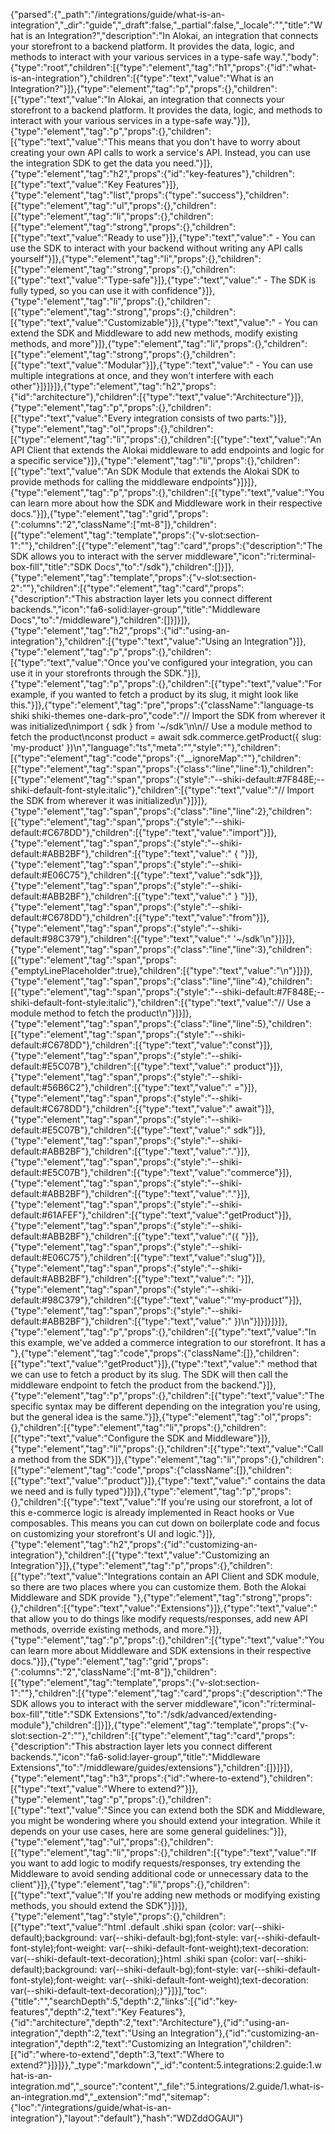 {"parsed":{"_path":"/integrations/guide/what-is-an-integration","_dir":"guide","_draft":false,"_partial":false,"_locale":"","title":"What is an Integration?","description":"In Alokai, an integration that connects your storefront to a backend platform. It provides the data, logic, and methods to interact with your various services in a type-safe way.","body":{"type":"root","children":[{"type":"element","tag":"h1","props":{"id":"what-is-an-integration"},"children":[{"type":"text","value":"What is an Integration?"}]},{"type":"element","tag":"p","props":{},"children":[{"type":"text","value":"In Alokai, an integration that connects your storefront to a backend platform. It provides the data, logic, and methods to interact with your various services in a type-safe way."}]},{"type":"element","tag":"p","props":{},"children":[{"type":"text","value":"This means that you don't have to worry about creating your own API calls to work a service's API. Instead, you can use the integration SDK to get the data you need."}]},{"type":"element","tag":"h2","props":{"id":"key-features"},"children":[{"type":"text","value":"Key Features"}]},{"type":"element","tag":"list","props":{"type":"success"},"children":[{"type":"element","tag":"ul","props":{},"children":[{"type":"element","tag":"li","props":{},"children":[{"type":"element","tag":"strong","props":{},"children":[{"type":"text","value":"Ready to use"}]},{"type":"text","value":" - You can use the SDK to interact with your backend without writing any API calls yourself"}]},{"type":"element","tag":"li","props":{},"children":[{"type":"element","tag":"strong","props":{},"children":[{"type":"text","value":"Type-safe"}]},{"type":"text","value":" - The SDK is fully typed, so you can use it with confidence"}]},{"type":"element","tag":"li","props":{},"children":[{"type":"element","tag":"strong","props":{},"children":[{"type":"text","value":"Customizable"}]},{"type":"text","value":" - You can extend the SDK and Middleware to add new methods, modify existing methods, and more"}]},{"type":"element","tag":"li","props":{},"children":[{"type":"element","tag":"strong","props":{},"children":[{"type":"text","value":"Modular"}]},{"type":"text","value":" - You can use multiple integrations at once, and they won't interfere with each other"}]}]}]},{"type":"element","tag":"h2","props":{"id":"architecture"},"children":[{"type":"text","value":"Architecture"}]},{"type":"element","tag":"p","props":{},"children":[{"type":"text","value":"Every integration consists of two parts:"}]},{"type":"element","tag":"ol","props":{},"children":[{"type":"element","tag":"li","props":{},"children":[{"type":"text","value":"An API Client that extends the Alokai middleware to add endpoints and logic for a specific service"}]},{"type":"element","tag":"li","props":{},"children":[{"type":"text","value":"An SDK Module that extends the Alokai SDK to provide methods for calling the middleware endpoints"}]}]},{"type":"element","tag":"p","props":{},"children":[{"type":"text","value":"You can learn more about how the SDK and Middleware work in their respective docs."}]},{"type":"element","tag":"grid","props":{":columns":"2","className":["mt-8"]},"children":[{"type":"element","tag":"template","props":{"v-slot:section-1":""},"children":[{"type":"element","tag":"card","props":{"description":"The SDK allows you to interact with the server middleware","icon":"ri:terminal-box-fill","title":"SDK Docs","to":"/sdk"},"children":[]}]},{"type":"element","tag":"template","props":{"v-slot:section-2":""},"children":[{"type":"element","tag":"card","props":{"description":"This abstraction layer lets you connect different backends.","icon":"fa6-solid:layer-group","title":"Middleware Docs","to":"/middleware"},"children":[]}]}]},{"type":"element","tag":"h2","props":{"id":"using-an-integration"},"children":[{"type":"text","value":"Using an Integration"}]},{"type":"element","tag":"p","props":{},"children":[{"type":"text","value":"Once you've configured your integration, you can use it in your storefronts through the SDK."}]},{"type":"element","tag":"p","props":{},"children":[{"type":"text","value":"For example, if you wanted to fetch a product by its slug, it might look like this."}]},{"type":"element","tag":"pre","props":{"className":"language-ts shiki shiki-themes one-dark-pro","code":"// Import the SDK from wherever it was initialized\nimport { sdk } from '~/sdk'\n\n// Use a module method to fetch the product\nconst product = await sdk.commerce.getProduct({ slug: 'my-product' })\n","language":"ts","meta":"","style":""},"children":[{"type":"element","tag":"code","props":{"__ignoreMap":""},"children":[{"type":"element","tag":"span","props":{"class":"line","line":1},"children":[{"type":"element","tag":"span","props":{"style":"--shiki-default:#7F848E;--shiki-default-font-style:italic"},"children":[{"type":"text","value":"// Import the SDK from wherever it was initialized\n"}]}]},{"type":"element","tag":"span","props":{"class":"line","line":2},"children":[{"type":"element","tag":"span","props":{"style":"--shiki-default:#C678DD"},"children":[{"type":"text","value":"import"}]},{"type":"element","tag":"span","props":{"style":"--shiki-default:#ABB2BF"},"children":[{"type":"text","value":" { "}]},{"type":"element","tag":"span","props":{"style":"--shiki-default:#E06C75"},"children":[{"type":"text","value":"sdk"}]},{"type":"element","tag":"span","props":{"style":"--shiki-default:#ABB2BF"},"children":[{"type":"text","value":" } "}]},{"type":"element","tag":"span","props":{"style":"--shiki-default:#C678DD"},"children":[{"type":"text","value":"from"}]},{"type":"element","tag":"span","props":{"style":"--shiki-default:#98C379"},"children":[{"type":"text","value":" '~/sdk'\n"}]}]},{"type":"element","tag":"span","props":{"class":"line","line":3},"children":[{"type":"element","tag":"span","props":{"emptyLinePlaceholder":true},"children":[{"type":"text","value":"\n"}]}]},{"type":"element","tag":"span","props":{"class":"line","line":4},"children":[{"type":"element","tag":"span","props":{"style":"--shiki-default:#7F848E;--shiki-default-font-style:italic"},"children":[{"type":"text","value":"// Use a module method to fetch the product\n"}]}]},{"type":"element","tag":"span","props":{"class":"line","line":5},"children":[{"type":"element","tag":"span","props":{"style":"--shiki-default:#C678DD"},"children":[{"type":"text","value":"const"}]},{"type":"element","tag":"span","props":{"style":"--shiki-default:#E5C07B"},"children":[{"type":"text","value":" product"}]},{"type":"element","tag":"span","props":{"style":"--shiki-default:#56B6C2"},"children":[{"type":"text","value":" ="}]},{"type":"element","tag":"span","props":{"style":"--shiki-default:#C678DD"},"children":[{"type":"text","value":" await"}]},{"type":"element","tag":"span","props":{"style":"--shiki-default:#E5C07B"},"children":[{"type":"text","value":" sdk"}]},{"type":"element","tag":"span","props":{"style":"--shiki-default:#ABB2BF"},"children":[{"type":"text","value":"."}]},{"type":"element","tag":"span","props":{"style":"--shiki-default:#E5C07B"},"children":[{"type":"text","value":"commerce"}]},{"type":"element","tag":"span","props":{"style":"--shiki-default:#ABB2BF"},"children":[{"type":"text","value":"."}]},{"type":"element","tag":"span","props":{"style":"--shiki-default:#61AFEF"},"children":[{"type":"text","value":"getProduct"}]},{"type":"element","tag":"span","props":{"style":"--shiki-default:#ABB2BF"},"children":[{"type":"text","value":"({ "}]},{"type":"element","tag":"span","props":{"style":"--shiki-default:#E06C75"},"children":[{"type":"text","value":"slug"}]},{"type":"element","tag":"span","props":{"style":"--shiki-default:#ABB2BF"},"children":[{"type":"text","value":": "}]},{"type":"element","tag":"span","props":{"style":"--shiki-default:#98C379"},"children":[{"type":"text","value":"'my-product'"}]},{"type":"element","tag":"span","props":{"style":"--shiki-default:#ABB2BF"},"children":[{"type":"text","value":" })\n"}]}]}]}]},{"type":"element","tag":"p","props":{},"children":[{"type":"text","value":"In this example, we've added a commerce integration to our storefront. It has a "},{"type":"element","tag":"code","props":{"className":[]},"children":[{"type":"text","value":"getProduct"}]},{"type":"text","value":" method that we can use to fetch a product by its slug. The SDK will then call the middleware endpoint to fetch the product from the backend."}]},{"type":"element","tag":"p","props":{},"children":[{"type":"text","value":"The specific syntax may be different depending on the integration you're using, but the general idea is the same."}]},{"type":"element","tag":"ol","props":{},"children":[{"type":"element","tag":"li","props":{},"children":[{"type":"text","value":"Configure the SDK and Middleware"}]},{"type":"element","tag":"li","props":{},"children":[{"type":"text","value":"Call a method from the SDK"}]},{"type":"element","tag":"li","props":{},"children":[{"type":"element","tag":"code","props":{"className":[]},"children":[{"type":"text","value":"product"}]},{"type":"text","value":" contains the data we need and is fully typed"}]}]},{"type":"element","tag":"p","props":{},"children":[{"type":"text","value":"If you're using our storefront, a lot of this e-commerce logic is already implemented in React hooks or Vue composables. This means you can cut down on boilerplate code and focus on customizing your storefront's UI and logic."}]},{"type":"element","tag":"h2","props":{"id":"customizing-an-integration"},"children":[{"type":"text","value":"Customizing an Integration"}]},{"type":"element","tag":"p","props":{},"children":[{"type":"text","value":"Integrations contain an API Client and SDK module, so there are two places where you can customize them. Both the Alokai Middleware and SDK provide "},{"type":"element","tag":"strong","props":{},"children":[{"type":"text","value":"Extensions"}]},{"type":"text","value":" that allow you to do things like modify requests/responses, add new API methods, override existing methods, and more."}]},{"type":"element","tag":"p","props":{},"children":[{"type":"text","value":"You can learn more about Middleware and SDK extensions in their respective docs."}]},{"type":"element","tag":"grid","props":{":columns":"2","className":["mt-8"]},"children":[{"type":"element","tag":"template","props":{"v-slot:section-1":""},"children":[{"type":"element","tag":"card","props":{"description":"The SDK allows you to interact with the server middleware","icon":"ri:terminal-box-fill","title":"SDK Extensions","to":"/sdk/advanced/extending-module"},"children":[]}]},{"type":"element","tag":"template","props":{"v-slot:section-2":""},"children":[{"type":"element","tag":"card","props":{"description":"This abstraction layer lets you connect different backends.","icon":"fa6-solid:layer-group","title":"Middleware Extensions","to":"/middleware/guides/extensions"},"children":[]}]}]},{"type":"element","tag":"h3","props":{"id":"where-to-extend"},"children":[{"type":"text","value":"Where to extend?"}]},{"type":"element","tag":"p","props":{},"children":[{"type":"text","value":"Since you can extend both the SDK and Middleware, you might be wondering where you should extend your integration. While it depends on your use cases, here are some general guidelines:"}]},{"type":"element","tag":"ul","props":{},"children":[{"type":"element","tag":"li","props":{},"children":[{"type":"text","value":"If you want to add logic to modify requests/responses, try extending the Middleware to avoid sending additional code or unnecessary data to the client"}]},{"type":"element","tag":"li","props":{},"children":[{"type":"text","value":"If you're adding new methods or modifying existing methods, you should extend the SDK"}]}]},{"type":"element","tag":"style","props":{},"children":[{"type":"text","value":"html .default .shiki span {color: var(--shiki-default);background: var(--shiki-default-bg);font-style: var(--shiki-default-font-style);font-weight: var(--shiki-default-font-weight);text-decoration: var(--shiki-default-text-decoration);}html .shiki span {color: var(--shiki-default);background: var(--shiki-default-bg);font-style: var(--shiki-default-font-style);font-weight: var(--shiki-default-font-weight);text-decoration: var(--shiki-default-text-decoration);}"}]}],"toc":{"title":"","searchDepth":5,"depth":2,"links":[{"id":"key-features","depth":2,"text":"Key Features"},{"id":"architecture","depth":2,"text":"Architecture"},{"id":"using-an-integration","depth":2,"text":"Using an Integration"},{"id":"customizing-an-integration","depth":2,"text":"Customizing an Integration","children":[{"id":"where-to-extend","depth":3,"text":"Where to extend?"}]}]}},"_type":"markdown","_id":"content:5.integrations:2.guide:1.what-is-an-integration.md","_source":"content","_file":"5.integrations/2.guide/1.what-is-an-integration.md","_extension":"md","sitemap":{"loc":"/integrations/guide/what-is-an-integration"},"layout":"default"},"hash":"WDZddOGAUl"}